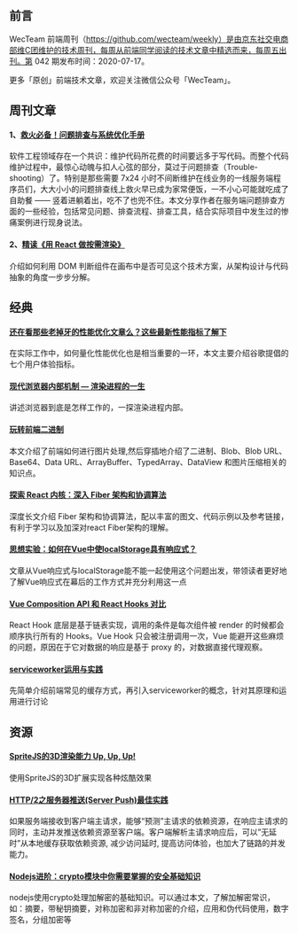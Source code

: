## 前言

WecTeam 前端周刊（https://github.com/wecteam/weekly）是由京东社交电商部维C团维护的技术周刊，每周从前端同学阅读的技术文章中精选而来，每周五出刊。第 042 期发布时间：2020-07-17。

更多「原创」前端技术文章，欢迎关注微信公众号「WecTeam」。

## 周刊文章

#### 1、[救火必备！问题排查与系统优化手册](https://mp.weixin.qq.com/s/AYf-sUv2StODBx-10_K0Sg)

软件工程领域存在一个共识：维护代码所花费的时间要远多于写代码。而整个代码维护过程中，最惊心动魄与扣人心弦的部分，莫过于问题排查（Trouble-shooting）了。特别是那些需要 7x24 小时不间断维护在线业务的一线服务端程序员们，大大小小的问题排查线上救火早已成为家常便饭，一不小心可能就吃成了自助餐 —— 竖着进躺着出，吃不了也兜不住。本文分享作者在服务端问题排查方面的一些经验，包括常见问题、排查流程、排查工具，结合实际项目中发生过的惨痛案例进行现身说法。

#### 2、[精读《用 React 做按需渲染》](https://mp.weixin.qq.com/s/dEIL8aJedVjQl4Z8TsL6uQ)
介绍如何利用 DOM 判断组件在画布中是否可见这个技术方案，从架构设计与代码抽象的角度一步步分解。


## 经典

#### [还在看那些老掉牙的性能优化文章么？这些最新性能指标了解下](https://juejin.im/post/5f0b056de51d45349917bf16)
在实际工作中，如何量化性能优化也是相当重要的一环，本文主要介绍谷歌提倡的七个用户体验指标。

#### [现代浏览器内部机制 — 渲染进程的一生](https://mp.weixin.qq.com/s/RBQloSbupaDi6EuPpGLCbQ)
讲述浏览器到底是怎样工作的，一探渲染进程内部。

#### [玩转前端二进制](https://segmentfault.com/a/1190000023101367)
本文介绍了前端如何进行图片处理,然后穿插地介绍了二进制、Blob、Blob URL、Base64、Data URL、ArrayBuffer、TypedArray、DataView 和图片压缩相关的知识点。

#### [探索 React 内核：深入 Fiber 架构和协调算法](https://mp.weixin.qq.com/s/l2u4HAlmH6xudLa6qozWfw)
深度长文介绍 Fiber 架构和协调算法，配以丰富的图文、代码示例以及参考链接，有利于学习以及加深对react Fiber架构的理解。

#### [思想实验：如何在Vue中使localStorage具有响应式？](https://juejin.im/post/5f0d4c9be51d4534a5416a9c)
文章从Vue响应式与localStorage能不能一起使用这个问题出发，带领读者更好地了解Vue响应式在幕后的工作方式并充分利用这一点

#### [Vue Composition API 和 React Hooks 对比](https://mp.weixin.qq.com/s/tXwSFUz-ZDlP_dSp2Jevhg)
React Hook 底层是基于链表实现，调用的条件是每次组件被 render 的时候都会顺序执行所有的 Hooks。Vue Hook 只会被注册调用一次，Vue 能避开这些麻烦的问题，原因在于它对数据的响应是基于 proxy 的，对数据直接代理观察。

#### [serviceworker运用与实践](https://github.com/omnipotent-front-end/blog/issues/2)
先简单介绍前端常见的缓存方式，再引入serviceworker的概念，针对其原理和运用进行讨论


## 资源

#### [SpriteJS的3D渲染能力 Up, Up, Up!](https://zhuanlan.zhihu.com/p/103253115)
使用SpriteJS的3D扩展实现各种炫酷效果

#### [HTTP/2之服务器推送(Server Push)最佳实践](https://juejin.im/post/5b5935f76fb9a04f89783b44)
如果服务端接收到客户端主请求，能够“预测”主请求的依赖资源，在响应主请求的同时，主动并发推送依赖资源至客户端。客户端解析主请求响应后，可以”无延时”从本地缓存获取依赖资源, 减少访问延时, 提高访问体验，也加大了链路的并发能力。

#### [Nodejs进阶：crypto模块中你需要掌握的安全基础知识](https://mp.weixin.qq.com/s/2jiGRQx3EFK9ksm9kJUeTA)
nodejs使用crypto处理加解密的基础知识。可以通过本文，了解加解密常识，如：摘要，带秘钥摘要，对称加密和非对称加密的介绍，应用和伪代码使用，数字签名，分组加密等